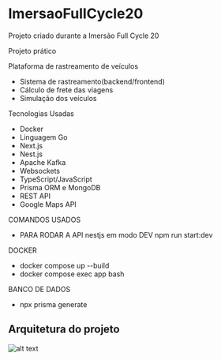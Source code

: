 # ImersaoFullCycle20
Projeto criado durante a Imersão Full Cycle 20

Projeto prático

Plataforma de rastreamento de veículos
- Sistema de rastreamento(backend/frontend)
- Cálculo de frete das viagens
- Simulação dos veículos

Tecnologias Usadas
- Docker
- Linguagem Go
- Next.js
- Nest.js
- Apache Kafka
- Websockets
- TypeScript/JavaScript
- Prisma ORM e MongoDB
- REST API
- Google Maps API

COMANDOS USADOS
 - PARA RODAR A API nestjs em modo DEV
   npm run start:dev

DOCKER
 - docker compose up --build
 - docker compose exec app bash

BANCO DE DADOS
 - npx prisma generate


## Arquitetura do projeto

![alt text](./arquitetura_projeto.png)
